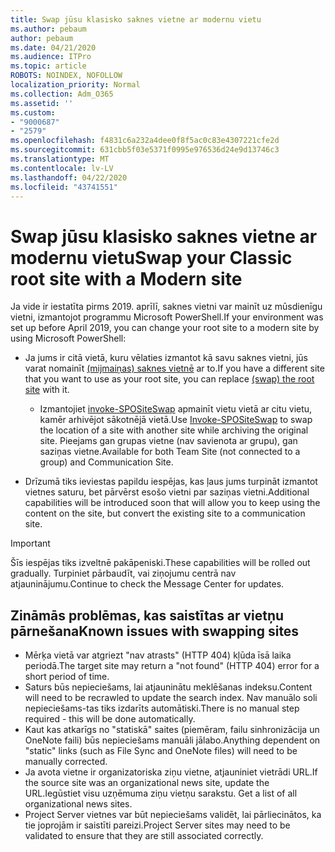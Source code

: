 ```yaml
---
title: Swap jūsu klasisko saknes vietne ar modernu vietu
ms.author: pebaum
author: pebaum
ms.date: 04/21/2020
ms.audience: ITPro
ms.topic: article
ROBOTS: NOINDEX, NOFOLLOW
localization_priority: Normal
ms.collection: Adm_O365
ms.assetid: ''
ms.custom:
- "9000687"
- "2579"
ms.openlocfilehash: f4831c6a232a4dee0f8f5ac0c83e4307221cfe2d
ms.sourcegitcommit: 631cbb5f03e5371f0995e976536d24e9d13746c3
ms.translationtype: MT
ms.contentlocale: lv-LV
ms.lasthandoff: 04/22/2020
ms.locfileid: "43741551"
---
```

# <a name="swap-your-classic-root-site-with-a-modern-site"></a><span data-ttu-id="dc1ca-102">Swap jūsu klasisko saknes vietne ar modernu vietu</span><span class="sxs-lookup"><span data-stu-id="dc1ca-102">Swap your Classic root site with a Modern site</span></span>

<span data-ttu-id="dc1ca-103">Ja vide ir iestatīta pirms 2019. aprīlī, saknes vietni var mainīt uz mūsdienīgu vietni, izmantojot programmu Microsoft PowerShell.</span><span class="sxs-lookup"><span data-stu-id="dc1ca-103">If your environment was set up before April 2019, you can change your root site to a modern site by using Microsoft PowerShell:</span></span>

- <span data-ttu-id="dc1ca-104">Ja jums ir citā vietā, kuru vēlaties izmantot kā savu saknes vietni, jūs varat nomainīt [(mijmaiņas) saknes vietnē](https://docs.microsoft.com/sharepoint/modern-root-site) ar to.</span><span class="sxs-lookup"><span data-stu-id="dc1ca-104">If you have a different site that you want to use as your root site, you can replace [(swap) the root site](https://docs.microsoft.com/sharepoint/modern-root-site) with it.</span></span> 
    - <span data-ttu-id="dc1ca-105">Izmantojiet [invoke-SPOSiteSwap](https://docs.microsoft.com/powershell/module/sharepoint-online/invoke-spositeswap?view=sharepoint-ps) apmainīt vietu vietā ar citu vietu, kamēr arhivējot sākotnējā vietā.</span><span class="sxs-lookup"><span data-stu-id="dc1ca-105">Use [Invoke-SPOSiteSwap](https://docs.microsoft.com/powershell/module/sharepoint-online/invoke-spositeswap?view=sharepoint-ps) to swap the location of a site with another site while archiving the original site.</span></span> <span data-ttu-id="dc1ca-106">Pieejams gan grupas vietne (nav savienota ar grupu), gan saziņas vietne.</span><span class="sxs-lookup"><span data-stu-id="dc1ca-106">Available for both Team Site (not connected to a group) and Communication Site.</span></span> 

- <span data-ttu-id="dc1ca-107">Drīzumā tiks ieviestas papildu iespējas, kas ļaus jums turpināt izmantot vietnes saturu, bet pārvērst esošo vietni par saziņas vietni.</span><span class="sxs-lookup"><span data-stu-id="dc1ca-107">Additional capabilities will be introduced soon that will allow you to keep using the content on the site, but convert the existing site to a communication site.</span></span> 
>[!Important]
><span data-ttu-id="dc1ca-108">Šīs iespējas tiks izveltnē pakāpeniski.</span><span class="sxs-lookup"><span data-stu-id="dc1ca-108">These capabilities will be rolled out gradually.</span></span> <span data-ttu-id="dc1ca-109">Turpiniet pārbaudīt, vai ziņojumu centrā nav atjauninājumu.</span><span class="sxs-lookup"><span data-stu-id="dc1ca-109">Continue to check the Message Center for updates.</span></span> 

## <a name="known-issues-with-swapping-sites"></a><span data-ttu-id="dc1ca-110">Zināmās problēmas, kas saistītas ar vietņu pārnešana</span><span class="sxs-lookup"><span data-stu-id="dc1ca-110">Known issues with swapping sites</span></span>

- <span data-ttu-id="dc1ca-111">Mērķa vietā var atgriezt "nav atrasts" (HTTP 404) kļūda īsā laika periodā.</span><span class="sxs-lookup"><span data-stu-id="dc1ca-111">The target site may return a "not found" (HTTP 404) error for a short period of time.</span></span>
- <span data-ttu-id="dc1ca-112">Saturs būs nepieciešams, lai atjauninātu meklēšanas indeksu.</span><span class="sxs-lookup"><span data-stu-id="dc1ca-112">Content will need to be recrawled to update the search index.</span></span> <span data-ttu-id="dc1ca-113">Nav manuālo soli nepieciešams-tas tiks izdarīts automātiski.</span><span class="sxs-lookup"><span data-stu-id="dc1ca-113">There is no manual step required - this will be done automatically.</span></span>
- <span data-ttu-id="dc1ca-114">Kaut kas atkarīgs no "statiskā" saites (piemēram, failu sinhronizācija un OneNote faili) būs nepieciešams manuāli jālabo.</span><span class="sxs-lookup"><span data-stu-id="dc1ca-114">Anything dependent on "static" links (such as File Sync and OneNote files) will need to be manually corrected.</span></span>
- <span data-ttu-id="dc1ca-115">Ja avota vietne ir organizatoriska ziņu vietne, atjauniniet vietrādi URL.</span><span class="sxs-lookup"><span data-stu-id="dc1ca-115">If the source site was an organizational news site, update the URL.</span></span><span data-ttu-id="dc1ca-116">Iegūstiet visu uzņēmuma ziņu vietņu sarakstu.</span><span class="sxs-lookup"><span data-stu-id="dc1ca-116"> Get a list of all organizational news sites.</span></span>
- <span data-ttu-id="dc1ca-117">Project Server vietnes var būt nepieciešams validēt, lai pārliecinātos, ka tie joprojām ir saistīti pareizi.</span><span class="sxs-lookup"><span data-stu-id="dc1ca-117">Project Server sites may need to be validated to ensure that they are still associated correctly.</span></span>
